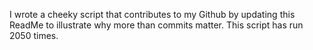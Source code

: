 I wrote a cheeky script that contributes to my Github by updating this ReadMe to illustrate why more than commits matter. This script has run 2050 times.